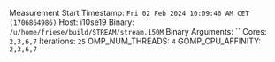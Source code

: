 Measurement Start Timestamp: `Fri 02 Feb 2024 10:09:46 AM CET (1706864986)`
Host: i10se19
Binary: `/u/home/friese/build/STREAM/stream.150M`
Binary Arguments: ``
Cores: `2,3,6,7`
Iterations: `25`
OMP_NUM_THREADS: `4`
GOMP_CPU_AFFINITY: `2,3,6,7`
